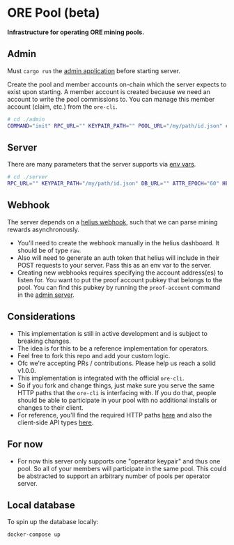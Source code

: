 # ORE Pool (beta)

**Infrastructure for operating ORE mining pools.**

## Admin
Must `cargo run` the [admin application](./admin/src/main.rs) before starting server.

Create the pool and member accounts on-chain which the server expects to exist upon starting. A member account is created because we need an account to write the pool commissions to.
You can manage this member account (claim, etc.) from the `ore-cli`.
```sh
# cd ./admin
COMMAND="init" RPC_URL="" KEYPAIR_PATH="" POOL_URL="/my/path/id.json" cargo run --release
```

## Server
There are many parameters that the server supports via [env vars](./server/.env.example). 
```sh
# cd ./server
RPC_URL="" KEYPAIR_PATH="/my/path/id.json" DB_URL="" ATTR_EPOCH="60" HELIUS_AUTH_TOKEN="" OPERATOR_COMMISSION="" RUST_LOG=info cargo run --release
```

## Webhook
The server depends on a [helius webhook](https://docs.helius.dev/webhooks-and-websockets/what-are-webhooks),
such that we can parse mining rewards asynchronously.
- You'll need to create the webhook manually in the helius dashboard. It should be of type `raw`.
- Also will need to generate an auth token that helius will include in their POST requests to your server. Pass this as an env var to the server.
- Creating new webhooks requires specifying the account address(es) to listen for. You want to put the proof account pubkey that belongs to the pool. You can find this pubkey by running the `proof-account` command in the [admin server](./admin/src/main.rs).

## Considerations
- This implementation is still in active development and is subject to breaking changes.
- The idea is for this to be a reference implementation for operators.
- Feel free to fork this repo and add your custom logic.
- Ofc we're accepting PRs / contributions. Please help us reach a solid v1.0.0.
- This implementation is integrated with the official `ore-cli`.
- So if you fork and change things, just make sure you serve the same HTTP paths that the `ore-cli` is interfacing with. If you do that, people should be able to participate in your pool with no additional installs or changes to their client.
- For reference, you'll find the required HTTP paths [here](./server/src/contributor.rs) and also the client-side API types [here](./types/src/lib.rs).

## For now
- For now this server only supports one "operator keypair" and thus one pool. So all of your members will participate in the same pool. This could be abstracted to support an arbitrary number of pools per operator server.

## Local database
To spin up the database locally:
```
docker-compose up
```
